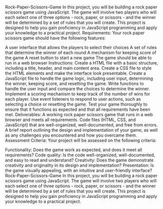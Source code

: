 Rock-Paper-Scissors-Game
In this project, you will be building a rock paper scissors game using JavaScript. The game will involve two players who will each select one of three options - rock, paper, or scissors - and the winner will be determined by a set of rules that you will create. This project is designed to help you gain proficiency in JavaScript programming and apply your knowledge to a practical project.
Requirements:
Your rock paper scissors game should have the following features:

A user interface that allows the players to select their choices
A set of rules that determine the winner of each round
A mechanism for keeping score of the game
A reset button to start a new game
The game should be able to run in a web browser
Instructions:
Create a HTML file with a basic structure, including a title, header, and main content area.
Create a CSS file to style the HTML elements and make the interface look presentable.
Create a JavaScript file to handle the game logic, including user input, determining the winner, keeping score, and resetting the game.
Write functions to handle the user input and compare the choices to determine the winner.
Implement a scoring mechanism to keep track of the number of wins for each player.
Use event listeners to respond to user actions, such as selecting a choice or resetting the game.
Test your game thoroughly to ensure that it functions as expected and that all requirements have been met.
Deliverables:
A working rock paper scissors game that runs in a web browser and meets all requirements.
Code files (HTML, CSS, and JavaScript) that are well-organized, well-documented, and free from errors.
A brief report outlining the design and implementation of your game, as well as any challenges you encountered and how you overcame them.
Assessment Criteria:
Your project will be assessed on the following criteria:

Functionality: Does the game work as expected, and does it meet all requirements?
Code quality: Is the code well-organized, well-documented, and easy to read and understand?
Creativity: Does the game demonstrate creativity and originality in its design and implementation?
Presentation: Is the game visually appealing, with an intuitive and user-friendly interface?Rock-Paper-Scissors-Game
In this project, you will be building a rock paper scissors game using JavaScript. The game will involve two players who will each select one of three options - rock, paper, or scissors - and the winner will be determined by a set of rules that you will create. This project is designed to help you gain proficiency in JavaScript programming and apply your knowledge to a practical project.

